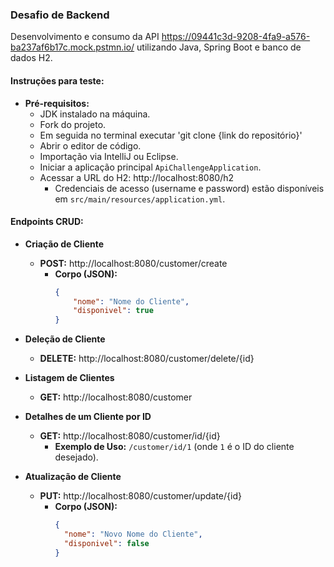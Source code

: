 ### Desafio de Backend

Desenvolvimento e consumo da API https://09441c3d-9208-4fa9-a576-ba237af6b17c.mock.pstmn.io/ utilizando Java, Spring Boot e banco de dados H2.

#### Instruções para teste:

- **Pré-requisitos:**
  - JDK instalado na máquina.
  - Fork do projeto.
  - Em seguida no terminal executar 'git clone {link do repositório}'
  - Abrir o editor de código.
  - Importação via IntelliJ ou Eclipse.
  - Iniciar a aplicação principal `ApiChallengeApplication`.
  - Acessar a URL do H2: http://localhost:8080/h2
    - Credenciais de acesso (username e password) estão disponíveis em `src/main/resources/application.yml`.

#### Endpoints CRUD:

- **Criação de Cliente**
  - **POST:** http://localhost:8080/customer/create
    - **Corpo (JSON):**
      ```json
      {
          "nome": "Nome do Cliente",
          "disponivel": true
      }
      ```

- **Deleção de Cliente**
  - **DELETE:** http://localhost:8080/customer/delete/{id}

- **Listagem de Clientes**
  - **GET:** http://localhost:8080/customer

- **Detalhes de um Cliente por ID**
  - **GET:** http://localhost:8080/customer/id/{id}
    - **Exemplo de Uso:** `/customer/id/1` (onde `1` é o ID do cliente desejado).

- **Atualização de Cliente**
  - **PUT:** http://localhost:8080/customer/update/{id}
    - **Corpo (JSON):**
      ```json
      {
        "nome": "Novo Nome do Cliente",
        "disponivel": false
      }
      ```
